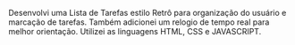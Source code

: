 Desenvolvi uma Lista de Tarefas estilo Retrô para organização do usuário e marcação de tarefas. Também adicionei um relogio de tempo real para melhor orientação. Utilizei as linguagens HTML, CSS e JAVASCRIPT.